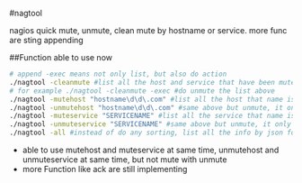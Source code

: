 #nagtool

nagios quick mute, unmute, clean mute by hostname or service.
more func are sting appending

##Function able to use now

```bash
# append -exec means not only list, but also do action
./nagtool -cleanmute #list all the host and service that have been muted but it is OK status
# for example ./nagtool -cleanmute -exec #do unmute the list above
./nagtool -mutehost "hostname\d\d\.com" #list all the host that name is hostname\d\d\.com , able to regex
./nagtool -unmutehost "hostname\d\d\.com" #same above but unmute, it only list the host is not having problem now.
./nagtool -muteservice "SERVICENAME" #list all the service that name is SERVICENAME, able to regex
./nagtool -unmuteservice "SERVICENAME" #same above but unmute, it only list the service is not having problem now.
./nagtool -all #instead of do any sorting, list all the info by json format, not able to do exec
```
- able to use mutehost and muteservice at same time, unmutehost and unmuteservice at same time, but not mute with unmute
- more Function like ack are still implementing
